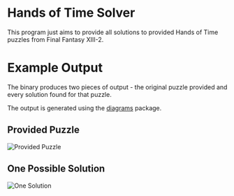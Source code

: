 # Hands of Time Solver

This program just aims to provide all solutions to provided
Hands of Time puzzles from Final Fantasy XIII-2. 

# Example Output

The binary produces two pieces of output - the original puzzle provided and
every solution found for that puzzle.

The output is generated using the [diagrams](https://hackage.haskell.org/package/diagrams) package.

## Provided Puzzle

![Provided Puzzle](https://github.com/jhstanton/hands-of-time-solver/blob/master/diagrams/clock.svg "Provided Puzzle")

## One Possible Solution 

![One Solution](https://github.com/jhstanton/hands-of-time-solver/blob/master/diagrams/solution0.svg "One Solution")

